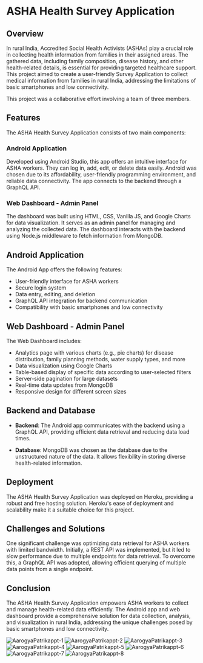 # ASHA Health Survey Application

## Overview

In rural India, Accredited Social Health Activists (ASHAs) play a crucial role in collecting health information from families in their assigned areas. The gathered data, including family composition, disease history, and other health-related details, is essential for providing targeted healthcare support. This project aimed to create a user-friendly Survey Application to collect medical information from families in rural India, addressing the limitations of basic smartphones and low connectivity.

This project was a collaborative effort involving a team of three members.

## Features

The ASHA Health Survey Application consists of two main components:

### Android Application

Developed using Android Studio, this app offers an intuitive interface for ASHA workers. They can log in, add, edit, or delete data easily. Android was chosen due to its affordability, user-friendly programming environment, and reliable data connectivity. The app connects to the backend through a GraphQL API.

### Web Dashboard - Admin Panel

The dashboard was built using HTML, CSS, Vanilla JS, and Google Charts for data visualization. It serves as an admin panel for managing and analyzing the collected data. The dashboard interacts with the backend using Node.js middleware to fetch information from MongoDB.

## Android Application

The Android App offers the following features:

- User-friendly interface for ASHA workers
- Secure login system
- Data entry, editing, and deletion
- GraphQL API integration for backend communication
- Compatibility with basic smartphones and low connectivity

## Web Dashboard - Admin Panel

The Web Dashboard includes:

- Analytics page with various charts (e.g., pie charts) for disease distribution, family planning methods, water supply types, and more
- Data visualization using Google Charts
- Table-based display of specific data according to user-selected filters
- Server-side pagination for large datasets
- Real-time data updates from MongoDB
- Responsive design for different screen sizes

## Backend and Database

- **Backend**: The Android app communicates with the backend using a GraphQL API, providing efficient data retrieval and reducing data load times.

- **Database**: MongoDB was chosen as the database due to the unstructured nature of the data. It allows flexibility in storing diverse health-related information.

## Deployment

The ASHA Health Survey Application was deployed on Heroku, providing a robust and free hosting solution. Heroku's ease of deployment and scalability make it a suitable choice for this project.

## Challenges and Solutions

One significant challenge was optimizing data retrieval for ASHA workers with limited bandwidth. Initially, a REST API was implemented, but it led to slow performance due to multiple endpoints for data retrieval. To overcome this, a GraphQL API was adopted, allowing efficient querying of multiple data points from a single endpoint.

## Conclusion

The ASHA Health Survey Application empowers ASHA workers to collect and manage health-related data efficiently. The Android app and web dashboard provide a comprehensive solution for data collection, analysis, and visualization in rural India, addressing the unique challenges posed by basic smartphones and low connectivity.


![AarogyaPatrikappt-1](https://github.com/YashCGandhi/AarogyaPatrika/assets/35528420/94a36f61-1ebd-4283-9afe-85b39ea8cfb9)
![AarogyaPatrikappt-2](https://github.com/YashCGandhi/AarogyaPatrika/assets/35528420/d069c54c-bee9-460b-9d1f-f55f977e399d)
![AarogyaPatrikappt-3](https://github.com/YashCGandhi/AarogyaPatrika/assets/35528420/15109301-2ca3-4d6f-abf0-1e7678db4e2c)
![AarogyaPatrikappt-4](https://github.com/YashCGandhi/AarogyaPatrika/assets/35528420/494aa22d-af3f-4e28-969f-882aa20dc4b7)
![AarogyaPatrikappt-5](https://github.com/YashCGandhi/AarogyaPatrika/assets/35528420/20782dbe-3b23-405c-8bac-f583c6cb6318)
![AarogyaPatrikappt-6](https://github.com/YashCGandhi/AarogyaPatrika/assets/35528420/51e9d70c-d2df-410a-9383-b35c405b9460)
![AarogyaPatrikappt-7](https://github.com/YashCGandhi/AarogyaPatrika/assets/35528420/a0ede6f1-3aa9-4da9-8e5d-78a33b6652e5)
![AarogyaPatrikappt-8](https://github.com/YashCGandhi/AarogyaPatrika/assets/35528420/22c7f655-d154-461d-bb1c-f8a695f92ed4)


